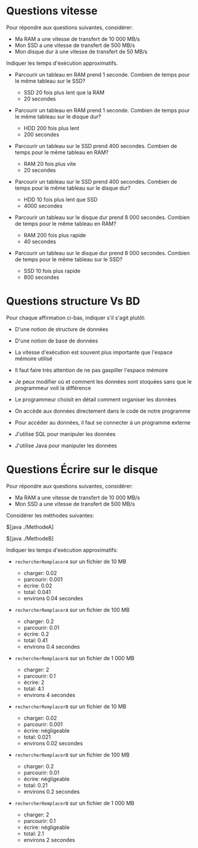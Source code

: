<style>
pre > code {
    -webkit-touch-callout: text;
    -webkit-user-select: text;
    -khtml-user-select: text;
    -moz-user-select: text;
    -ms-user-select: text;
    user-select: text;
}
.pseudo {
    -webkit-touch-callout: text;
    -webkit-user-select: text;
    -khtml-user-select: text;
    -moz-user-select: text;
    -ms-user-select: text;
    user-select: text;
}
</style>


# Questions vitesse

Pour répondre aux questions suivantes, considérer:

* Ma RAM a une vitesse de transfert de 10 000 MB/s
* Mon SSD a une vitesse de transfert de 500 MB/s
* Mon disque dur à une vitesse de transfert de 50 MB/s


Indiquer les temps d'exécution approximatifs.

* Parcourir un tableau en RAM prend 1 seconde. Combien de temps pour le même tableau sur le SSD?
    * SSD 20 fois plus lent que la RAM
    * 20 secondes

* Parcourir un tableau en RAM prend 1 seconde. Combien de temps pour le même tableau sur le disque dur?
    * HDD 200 fois plus lent
    * 200 secondes

* Parcourir un tableau sur le SSD prend 400 secondes. Combien de temps pour le même tableau en RAM?
    * RAM 20 fois plus vite
    * 20 secondes

* Parcourir un tableau sur le SSD prend 400 secondes. Combien de temps pour le même tableau sur le disque dur?
    * HDD 10 fois plus lent que SSD
    * 4000 secondes

* Parcourir un tableau sur le disque dur prend 8 000 secondes. Combien de temps pour le même tableau en RAM?
    * RAM 200 fois plus rapide
    * 40 secondes

* Parcourir un tableau sur le disque dur prend 8 000 secondes. Combien de temps pour le même tableau sur le SSD?
    * SSD 10 fois plus rapide
    * 800 secondes


# Questions structure Vs BD

Pour chaque affirmation ci-bas, indiquer s'il s'agit plutôt:

* D'une notion de structure de données
* D'une notion de base de données


* La vitesse d'exécution est souvent plus importante que l'espace mémoire utilisé

* Il faut faire très attention de ne pas gaspiller l'espace mémoire

* Je peux modifier où et comment les données sont stoquées sans que le programmeur voit la différence

* Le programmeur choisit en détail comment organiser les données

* On accède aux données directement dans le code de notre programme

* Pour accéder au données, il faut se connecter à un programme externe

* J'utilise SQL pour manipuler les données

* J'utilise Java pour manipuler les données

# Questions Écrire sur le disque

Pour répondre aux questions suivantes, considérer:

* Ma RAM a une vitesse de transfert de 10 000 MB/s
* Mon SSD a une vitesse de transfert de 500 MB/s

Considérer les méthodes suivantes:

$[java ./MethodeA]

$[java ./MethodeB]


Indiquer les temps d'exécution approximatifs:

* `rechercherRemplacerA` sur un fichier de 10 MB
    * charger: 0.02
    * parcourir:  0.001
    * écrire: 0.02
    * total: 0.041
    * environs 0.04 secondes
* `rechercherRemplacerA` sur un fichier de 100 MB
    * charger: 0.2
    * parcourir:  0.01
    * écrire: 0.2
    * total: 0.41
    * environs 0.4 secondes
* `rechercherRemplacerA` sur un fichier de 1 000 MB
    * charger: 2
    * parcourir:  0.1
    * écrire: 2
    * total: 4.1
    * environs 4 secondes

* `rechercherRemplacerB` sur un fichier de 10 MB
    * charger: 0.02
    * parcourir:  0.001
    * écrire: négligeable
    * total: 0.021
    * environs 0.02 secondes
* `rechercherRemplacerB` sur un fichier de 100 MB
    * charger: 0.2
    * parcourir:  0.01
    * écrire: négligeable
    * total: 0.21
    * environs 0.2 secondes
* `rechercherRemplacerB` sur un fichier de 1 000 MB
    * charger: 2
    * parcourir:  0.1
    * écrire: négligeable
    * total: 2.1
    * environs 2 secondes









